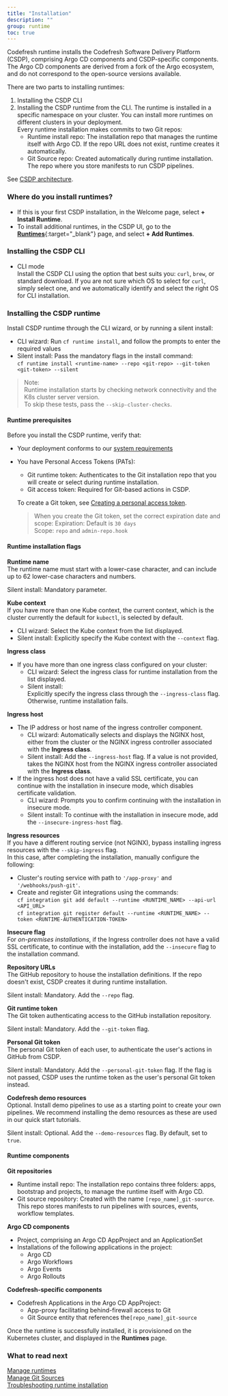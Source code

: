 ```yaml
---
title: "Installation"
description: ""
group: runtime
toc: true
---
```



Codefresh runtime installs the Codefresh Software Delivery Platform (CSDP), comprising Argo CD components and CSDP-specific components. The Argo CD components are derived from a fork of the Argo ecosystem, and do not correspond to the open-source versions available.

There are two parts to installing runtimes:
1. Installing the CSDP CLI
2. Installing the CSDP runtime from the CLI. The runtime is installed in a specific namespace on your cluster. You can install more runtimes on different clusters in your deployment.  
 Every runtime installation makes commits to two Git repos: 
   * Runtime install repo: The installation repo that manages the runtime itself with Argo CD. If the repo URL does not exist, runtime creates it automatically.   
   * Git Source repo: Created automatically during runtime installation. The repo where you store manifests to run CSDP pipelines. 

 See [CSDP architecture]({{site.baseurl}}/docs/getting-started/architecture).

### Where do you install runtimes?
* If this is your first CSDP installation, in the Welcome page, select **+ Install Runtime**.
* To install additional runtimes, in the CSDP UI, go to the [**Runtimes**](https://g.codefresh.io/2.0/account-settings/runtimes){:target="\_blank"} page, and select **+ Add Runtimes**. 

### Installing the CSDP CLI
* CLI mode  
  Install the CSDP CLI using the option that best suits you: `curl`, `brew`, or standard download. If you are not sure which OS to select for `curl`, simply select one, and we automatically identify and select the right OS for CLI installation.

### Installing the CSDP runtime
Install CSDP runtime through the CLI wizard, or by running a silent install:
* CLI wizard: Run `cf runtime install`, and follow the prompts to enter the required values
* Silent install: Pass the mandatory flags in the install command:  
  `cf runtime install <runtime-name> --repo <git-repo> --git-token <git-token> --silent`   
   
> Note:  
>  Runtime installation starts by checking network connectivity and the K8s cluster server version.  
  To skip these tests, pass the `--skip-cluster-checks`.

#### Runtime prerequisites
Before you install the CSDP runtime, verify that:
* Your deployment conforms to our [system requirements]({{site.baseurl}}/docs/runtime/requirements)
* You have Personal Access Tokens (PATs):
  * Git runtime token: Authenticates to the Git installation repo that you will create or select during runtime installation.  
  * Git access token: Required for Git-based actions in CSDP.

  To create a Git token, see [Creating a personal access token](https://docs.github.com/en/authentication/keeping-your-account-and-data-secure/creating-a-personal-access-token).
  > When you create the Git token, set the correct expiration date and scope: 
   Expiration: Default is `30 days`  
   Scope: `repo` and `admin-repo.hook` 


#### Runtime installation flags

**Runtime name**  
  The runtime name must start with a lower-case character, and can include up to 62 lower-case characters and numbers.  

  Silent install: Mandatory parameter.

**Kube context**  
  If you have more than one Kube context, the current context, which is the cluster currently the default for `kubectl`, is selected by default.  
  * CLI wizard: Select the Kube context from the list displayed.
  * Silent install: Explicitly specify the Kube context with the `--context` flag.

**Ingress class**  
  * If you have more than one ingress class configured on your cluster:
    * CLI wizard: Select the ingress class for runtime installation from the list displayed. 
    * Silent install:   
      Explicitly specify the ingress class through the `--ingress-class` flag. Otherwise, runtime installation fails.  

 
**Ingress host**  
  * The IP address or host name of the ingress controller component.  
    * CLI wizard: Automatically selects and displays the NGINX host, either from the cluster or the NGINX ingress controller associated with the **Ingress class**.  
    * Silent install: Add the `--ingress-host` flag. If a value is not provided, takes the NGINX host from the NGINX ingress controller associated with the **Ingress class**. 
 * If the ingress host does not have a valid SSL certificate, you can continue with the installation in insecure mode, which disables certificate validation.  
    * CLI wizard: Prompts you to confirm continuing with the installation in insecure mode.  
    * Silent install: To continue with the installation in insecure mode, add the `--insecure-ingress-host` flag.  

**Ingress resources**  
  If you have a different routing service (not NGINX), bypass installing ingress resources with the `--skip-ingress` flag.  
  In this case, after completing the installation, manually configure the following:  
  * Cluster's routing service with path to `'/app-proxy'` and `'/webhooks/push-git'`.  
  * Create and register Git integrations using the commands:  
    `cf integration git add default --runtime <RUNTIME_NAME> --api-url <API_URL>`   
    `cf integration git register default --runtime <RUNTIME_NAME> --token <RUNTIME-AUTHENTICATION-TOKEN>`  


**Insecure flag**  
   For _on-premises installations_, if the Ingress controller does not have a valid SSL certificate, to continue with the installation, add the `--insecure` flag to the installation command.  
   
**Repository URLs**  
  The GitHub repository to house the installation definitions. If the repo doesn't exist, CSDP creates it during runtime installation.  

  Silent install: Mandatory. Add the `--repo` flag. 


**Git runtime token**  
  The Git token authenticating access to the GitHub installation repository.  

  Silent install: Mandatory. Add the `--git-token` flag.  


**Personal Git token**  
  The personal Git token of each user, to authenticate the user's actions in GitHub from CSDP.   

  Silent install: Mandatory. Add the `--personal-git-token` flag.  If the flag is not passed, CSDP uses the runtime token as the user's personal Git token instead.


**Codefresh demo resources**  
  Optional. Install demo pipelines to use as a starting point to create your own pipelines. We recommend installing the demo resources as these are used in our quick start tutorials.  

  Silent install: Optional. Add the `--demo-resources` flag. By default, set to `true`.


#### Runtime components

**Git repositories**   
 
* Runtime install repo: The installation repo contains three folders: apps, bootstrap and projects, to manage the runtime itself with Argo CD.  
* Git source repository: Created with the name `[repo_name]_git-source`. This repo stores manifests to run pipelines with sources, events, workflow templates.

**Argo CD components**  

* Project, comprising an Argo CD AppProject and an ApplicationSet
* Installations of the following applications in the project:
  * Argo CD 
  * Argo Workflows 
  * Argo Events
  * Argo Rollouts
  
**Codefresh-specific components**  

* Codefresh Applications in the Argo CD AppProject:  
  * App-proxy facilitating behind-firewall access to Git 
  * Git Source entity that references the`[repo_name]_git-source`  

Once the runtime is successfully installed, it is provisioned on the Kubernetes cluster, and displayed in the **Runtimes** page. 

### What to read next
[Manage runtimes]({{site.baseurl}}/docs/runtime/monitor-manage-runtimes/)  
[Manage Git Sources]({{site.baseurl}}/docs/runtime/git-sources/)  
[Troubleshooting runtime installation]({{site.baseurl}}/docs/troubleshooting/runtime-issues/)
